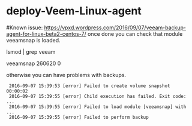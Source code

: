 # deploy-Veem-Linux-agent


#Known issue:
https://vpxd.wordpress.com/2016/09/07/veeam-backup-agent-for-linux-beta2-centos-7/
once done you can check that module veeamsnap is loaded.

  lsmod | grep veeam

veeamsnap             260620  0


otherwise you can have problems with backups.

     2016-09-07 15:39:53 [error] Failed to create volume snapshot          00:00:02
     2016-09-07 15:39:55 [error] Child execution has failed. Exit code: ...
     2016-09-07 15:39:55 [error] Failed to load module [veeamsnap] with ...
     2016-09-07 15:39:55 [error] Failed to perform backup

 

 
